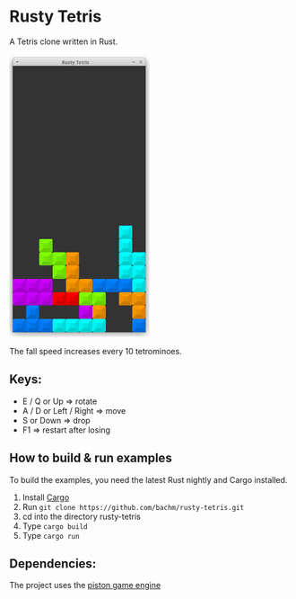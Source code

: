 # Rusty Tetris

A Tetris clone written in Rust.

![screenshot](rustytetris.png?raw=true)


The fall speed increases every 10 tetrominoes.

## Keys:
- E / Q or Up => rotate
- A / D or Left / Right => move
- S or Down => drop
- F1 => restart after losing


## How to build & run examples

To build the examples, you need the latest Rust nightly and Cargo installed.

1. Install [Cargo](https://github.com/rust-lang/cargo)
2. Run `git clone https://github.com/bachm/rusty-tetris.git`
3. cd into the directory rusty-tetris
4. Type `cargo build`
5. Type `cargo run`

## Dependencies:

The project uses the [piston game engine](https://github.com/PistonDevelopers/piston)
